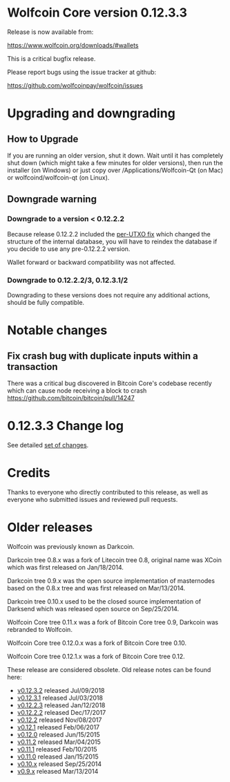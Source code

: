 Wolfcoin Core version 0.12.3.3
==========================

Release is now available from:

  <https://www.wolfcoin.org/downloads/#wallets>

This is a critical bugfix release.

Please report bugs using the issue tracker at github:

  <https://github.com/wolfcoinpay/wolfcoin/issues>


Upgrading and downgrading
=========================

How to Upgrade
--------------

If you are running an older version, shut it down. Wait until it has completely
shut down (which might take a few minutes for older versions), then run the
installer (on Windows) or just copy over /Applications/Wolfcoin-Qt (on Mac) or
wolfcoind/wolfcoin-qt (on Linux).

Downgrade warning
-----------------

### Downgrade to a version < 0.12.2.2

Because release 0.12.2.2 included the [per-UTXO fix](release-notes/wolfcoin/release-notes-0.12.2.2.md#per-utxo-fix)
which changed the structure of the internal database, you will have to reindex
the database if you decide to use any pre-0.12.2.2 version.

Wallet forward or backward compatibility was not affected.

### Downgrade to 0.12.2.2/3, 0.12.3.1/2

Downgrading to these versions does not require any additional actions, should be
fully compatible.


Notable changes
===============

Fix crash bug with duplicate inputs within a transaction
--------------------------------------------------------

There was a critical bug discovered in Bitcoin Core's codebase recently which
can cause node receiving a block to crash https://github.com/bitcoin/bitcoin/pull/14247

0.12.3.3 Change log
===================

See detailed [set of changes](https://github.com/wolfcoinpay/wolfcoin/compare/v0.12.3.2...wolfcoinpay:v0.12.3.3).

Credits
=======

Thanks to everyone who directly contributed to this release,
as well as everyone who submitted issues and reviewed pull requests.


Older releases
==============

Wolfcoin was previously known as Darkcoin.

Darkcoin tree 0.8.x was a fork of Litecoin tree 0.8, original name was XCoin
which was first released on Jan/18/2014.

Darkcoin tree 0.9.x was the open source implementation of masternodes based on
the 0.8.x tree and was first released on Mar/13/2014.

Darkcoin tree 0.10.x used to be the closed source implementation of Darksend
which was released open source on Sep/25/2014.

Wolfcoin Core tree 0.11.x was a fork of Bitcoin Core tree 0.9,
Darkcoin was rebranded to Wolfcoin.

Wolfcoin Core tree 0.12.0.x was a fork of Bitcoin Core tree 0.10.

Wolfcoin Core tree 0.12.1.x was a fork of Bitcoin Core tree 0.12.

These release are considered obsolete. Old release notes can be found here:

- [v0.12.3.2](https://github.com/wolfcoinpay/wolfcoin/blob/master/doc/release-notes/wolfcoin/release-notes-0.12.3.2.md) released Jul/09/2018
- [v0.12.3.1](https://github.com/wolfcoinpay/wolfcoin/blob/master/doc/release-notes/wolfcoin/release-notes-0.12.3.1.md) released Jul/03/2018
- [v0.12.2.3](https://github.com/wolfcoinpay/wolfcoin/blob/master/doc/release-notes/wolfcoin/release-notes-0.12.2.3.md) released Jan/12/2018
- [v0.12.2.2](https://github.com/wolfcoinpay/wolfcoin/blob/master/doc/release-notes/wolfcoin/release-notes-0.12.2.2.md) released Dec/17/2017
- [v0.12.2](https://github.com/wolfcoinpay/wolfcoin/blob/master/doc/release-notes/wolfcoin/release-notes-0.12.2.md) released Nov/08/2017
- [v0.12.1](https://github.com/wolfcoinpay/wolfcoin/blob/master/doc/release-notes/wolfcoin/release-notes-0.12.1.md) released Feb/06/2017
- [v0.12.0](https://github.com/wolfcoinpay/wolfcoin/blob/master/doc/release-notes/wolfcoin/release-notes-0.12.0.md) released Jun/15/2015
- [v0.11.2](https://github.com/wolfcoinpay/wolfcoin/blob/master/doc/release-notes/wolfcoin/release-notes-0.11.2.md) released Mar/04/2015
- [v0.11.1](https://github.com/wolfcoinpay/wolfcoin/blob/master/doc/release-notes/wolfcoin/release-notes-0.11.1.md) released Feb/10/2015
- [v0.11.0](https://github.com/wolfcoinpay/wolfcoin/blob/master/doc/release-notes/wolfcoin/release-notes-0.11.0.md) released Jan/15/2015
- [v0.10.x](https://github.com/wolfcoinpay/wolfcoin/blob/master/doc/release-notes/wolfcoin/release-notes-0.10.0.md) released Sep/25/2014
- [v0.9.x](https://github.com/wolfcoinpay/wolfcoin/blob/master/doc/release-notes/wolfcoin/release-notes-0.9.0.md) released Mar/13/2014

